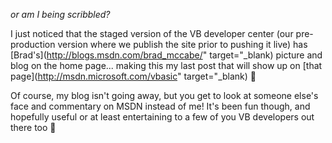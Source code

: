 _or am I being scribbled?_

I just noticed that the staged version of the VB developer center (our pre-production version where we publish the site prior to pushing it live) has [Brad's](http://blogs.msdn.com/brad_mccabe/" target="_blank) picture and blog on the home page... making this my last post that will show up on [that page](http://msdn.microsoft.com/vbasic" target="_blank) 🙂

Of course, my blog isn't going away, but you get to look at someone else's face and commentary on MSDN instead of me! It's been fun though, and hopefully useful or at least entertaining to a few of you VB developers out there too 🙂